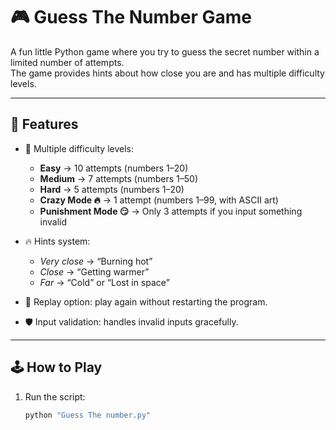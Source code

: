 # 🎮 Guess The Number Game

A fun little Python game where you try to guess the secret number within a limited number of attempts.  
The game provides hints about how close you are and has multiple difficulty levels.  

---

## 🚀 Features
- 🎯 Multiple difficulty levels:
  - **Easy** → 10 attempts (numbers 1–20)  
  - **Medium** → 7 attempts (numbers 1–50)  
  - **Hard** → 5 attempts (numbers 1–20)  
  - **Crazy Mode 🔥** → 1 attempt (numbers 1–99, with ASCII art)  
  - **Punishment Mode 😏** → Only 3 attempts if you input something invalid  

- 🔥 Hints system:
  - *Very close* → “Burning hot”  
  - *Close* → “Getting warmer”  
  - *Far* → “Cold” or “Lost in space”  

- 🔄 Replay option: play again without restarting the program.  
- 🛡️ Input validation: handles invalid inputs gracefully.  

---

## 🕹️ How to Play
1. Run the script:
   ```bash
   python "Guess The number.py"
